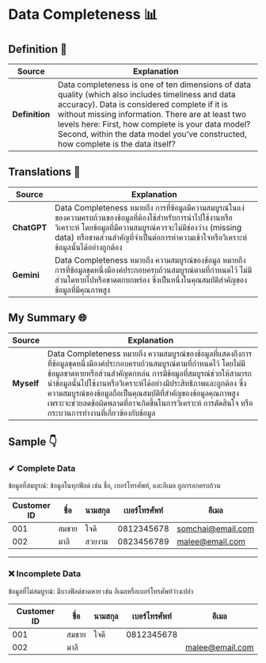 # Data Completeness 📊

## Definition 📖

| **Source** | **Explanation** |
|------------|-----------------|
| **Definition** | Data completeness is one of ten dimensions of data quality (which also includes timeliness and data accuracy). Data is considered complete if it is without missing information. There are at least two levels here: First, how complete is your data model? Second, within the data model you’ve constructed, how complete is the data itself? |

## Translations 🎯

| **Source** | **Explanation** |
|------------|-----------------|
| **ChatGPT** | Data Completeness หมายถึง การที่ข้อมูลมีความสมบูรณ์ในแง่ของความครบถ้วนของข้อมูลที่ต้องใช้สำหรับการนำไปใช้งานหรือวิเคราะห์ โดยข้อมูลที่มีความสมบูรณ์ควรจะไม่มีช่องว่าง (missing data) หรือขาดส่วนสำคัญที่จำเป็นต่อการทำความเข้าใจหรือวิเคราะห์ข้อมูลนั้นได้อย่างถูกต้อง |
| **Gemini**  | Data Completeness หมายถึง ความสมบูรณ์ของข้อมูล หมายถึงการที่ข้อมูลชุดหนึ่งมีองค์ประกอบครบถ้วนสมบูรณ์ตามที่กำหนดไว้ ไม่มีส่วนใดหายไปหรือขาดตกบกพร่อง ซึ่งเป็นหนึ่งในคุณสมบัติสำคัญของข้อมูลที่มีคุณภาพสูง |

## My Summary 🌐

| **Source** | **Explanation** |
|------------|-----------------|
| **Myself** | Data Completeness หมายถึง ความสมบูรณ์ของข้อมูลที่แสดงถึงการที่ข้อมูลชุดหนึ่งมีองค์ประกอบครบถ้วนสมบูรณ์ตามที่กำหนดไว้ โดยไม่มีข้อมูลขาดหายหรือส่วนสำคัญตกหล่น การมีข้อมูลที่สมบูรณ์ช่วยให้สามารถนำข้อมูลนั้นไปใช้งานหรือวิเคราะห์ได้อย่างมีประสิทธิภาพและถูกต้อง ซึ่งความสมบูรณ์ของข้อมูลถือเป็นคุณสมบัติที่สำคัญของข้อมูลคุณภาพสูง เพราะจะช่วยลดข้อผิดพลาดที่อาจเกิดขึ้นในการวิเคราะห์ การตัดสินใจ หรือกระบวนการทำงานที่เกี่ยวข้องกับข้อมูล |

## Sample 👇

### ✔ **Complete Data**  
ข้อมูลที่สมบูรณ์: ข้อมูลในทุกฟิลด์ เช่น ชื่อ, เบอร์โทรศัพท์, และอีเมล ถูกกรอกครบถ้วน  

| Customer ID | ชื่อ         | นามสกุล      | เบอร์โทรศัพท์    | อีเมล              |
|-------------|--------------|---------------|-------------------|--------------------|
| 001         | สมชาย        | ใจดี          | 0812345678        | somchai@email.com |
| 002         | มาลี          | สวยงาม        | 0823456789        | malee@email.com   |

---

### ❌ **Incomplete Data**  
ข้อมูลที่ไม่สมบูรณ์: มีบางฟิลด์ขาดหาย เช่น อีเมลหรือเบอร์โทรศัพท์ว่างเปล่า  

| Customer ID | ชื่อ         | นามสกุล      | เบอร์โทรศัพท์    | อีเมล              |
|-------------|--------------|---------------|-------------------|--------------------|
| 001         | สมชาย        | ใจดี          | 0812345678        |                    |
| 002         | มาลี          |               |                   | malee@email.com   |

